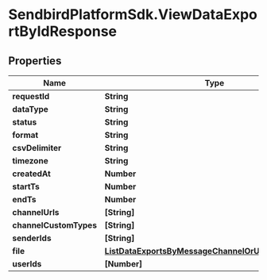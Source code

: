 # SendbirdPlatformSdk.ViewDataExportByIdResponse

## Properties

Name | Type | Description | Notes
------------ | ------------- | ------------- | -------------
**requestId** | **String** |  | [optional] 
**dataType** | **String** |  | [optional] 
**status** | **String** |  | [optional] 
**format** | **String** |  | [optional] 
**csvDelimiter** | **String** |  | [optional] 
**timezone** | **String** |  | [optional] 
**createdAt** | **Number** |  | [optional] 
**startTs** | **Number** |  | [optional] 
**endTs** | **Number** |  | [optional] 
**channelUrls** | **[String]** |  | [optional] 
**channelCustomTypes** | **[String]** |  | [optional] 
**senderIds** | **[String]** |  | [optional] 
**file** | [**ListDataExportsByMessageChannelOrUserResponseFile**](ListDataExportsByMessageChannelOrUserResponseFile.md) |  | [optional] 
**userIds** | **[Number]** |  | [optional] 


